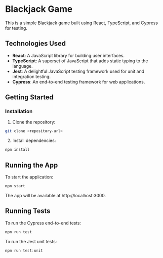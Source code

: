 # Blackjack Game

This is a simple Blackjack game built using React, TypeScript, and Cypress for testing.

## Technologies Used

- **React**: A JavaScript library for building user interfaces.
- **TypeScript**: A superset of JavaScript that adds static typing to the language.
- **Jest**: A delightful JavaScript testing framework used for unit and integration testing.
- **Cypress**: An end-to-end testing framework for web applications.

## Getting Started

### Installation

1. Clone the repository:

```bash
git clone <repository-url>
```

2. Install dependencies:
    
```bash
npm install
```

## Running the App

To start the application:

```bash
npm start
```

The app will be available at http://localhost:3000.

## Running Tests

To run the Cypress end-to-end tests:

```bash
npm run test
```

To run the Jest unit tests:

```bash
npm run test:unit
```
